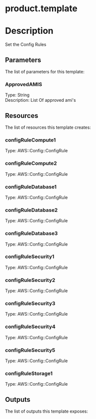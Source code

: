 # product.template
# Description
Set the Config Rules

## Parameters
The list of parameters for this template:

### ApprovedAMIS 
Type: String  
Description: List Of approved ami's 

## Resources
The list of resources this template creates:

### configRuleCompute1 
Type: AWS::Config::ConfigRule  
### configRuleCompute2 
Type: AWS::Config::ConfigRule  
### configRuleDatabase1 
Type: AWS::Config::ConfigRule  
### configRuleDatabase2 
Type: AWS::Config::ConfigRule  
### configRuleDatabase3 
Type: AWS::Config::ConfigRule  
### configRuleSecurity1 
Type: AWS::Config::ConfigRule  
### configRuleSecurity2 
Type: AWS::Config::ConfigRule  
### configRuleSecurity3 
Type: AWS::Config::ConfigRule  
### configRuleSecurity4 
Type: AWS::Config::ConfigRule  
### configRuleSecurity5 
Type: AWS::Config::ConfigRule  
### configRuleStorage1 
Type: AWS::Config::ConfigRule  

## Outputs
The list of outputs this template exposes:

